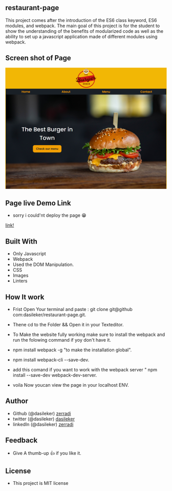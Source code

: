 ## restaurant-page
 This project comes after the introduction of the ES6 class keyword, ES6 modules, and webpack. The main goal of this project is for the student to show the understanding of the benefits of modularized code as well as the ability to set up a javascript application made of different modules using webpack.


 ## Screen shot of Page
<img src="./src/assets/restaurant-page.png">


 ## Page live Demo Link

 - sorry i could'nt deploy the page 😁

 [link!]()

 ## Built With

 - Only Javascript 
 - Webpack
 - Used the DOM Manipulation.
 - CSS
 - Images
 - Linters

 ## How It work 
  - Frist Open Your terminal and paste : git clone git@github com:dasileker/restaurant-page.git.

  - Thene cd to the Folder && Open it in your Texteditor.

  - To Make the website fully working make sure to install the webpack
  and run the folowing command if yoy don't have it.

  - npm install webpack -g "to make the installation global".

  - npm install webpack-cli --save-dev.
  - add this comand if you want to work with the webpack server " npm install --save-dev webpack-dev-server.

  - voila Now youcan view the page in your localhost ENV.


  ## Author

  - Github (@dasileker)  [zerradi](www.github.com/dasileker)
  - twitter (@dasileker)  [dasileker](www.twitter.com/dasileker)
  - linkedIn (@dasileker)  [zerradi](https://www.linkedin.com/in/amine-zerradi-46b0a697/)

 ## Feedback

 - Give A  thumb-up 👍 if you like it.


 ## License 

 - This project is MIT license



